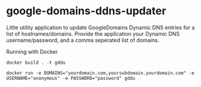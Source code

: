 # google-domains-ddns-updater

Little utility application to update GoogleDomains Dynamic DNS entries for a list of hostnames/domains.
Provide the application your Dynamic DNS username/password, and a comma seperated list of domains.


Running with Docker

```
docker build . -t gddu

docker run -e DOMAINS="yourdomain.com,yoursubdomain.yourdomain.com" -e USERNAME="anonymous" -e PASSWORD="password" gddu
```
